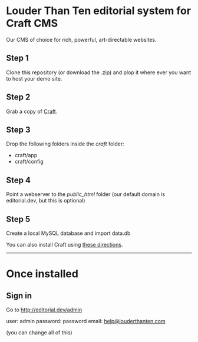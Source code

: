 # Louder Than Ten editorial system for Craft CMS

Our CMS of choice for rich, powerful, art-directable websites.

## Step 1
Clone this repository (or download the .zip) and plop it where ever you want to host your demo site.

## Step 2
Grab a copy of [Craft](http://buildwithcraft.com).

## Step 3
Drop the following folders inside the *craft* folder:

* craft/app
* craft/config

## Step 4
Point a webserver to the *public_html* folder (our default domain is editorial.dev, but this is optional)

## Step 5
Create a local MySQL database and import data.db


You can also install Craft using [these directions](http://buildwithcraft.com/docs/installing).


-----

# Once installed

## Sign in

Go to http://editorial.dev/admin

user: admin
password: password
email: help@louderthanten.com

(you can change all of this)

